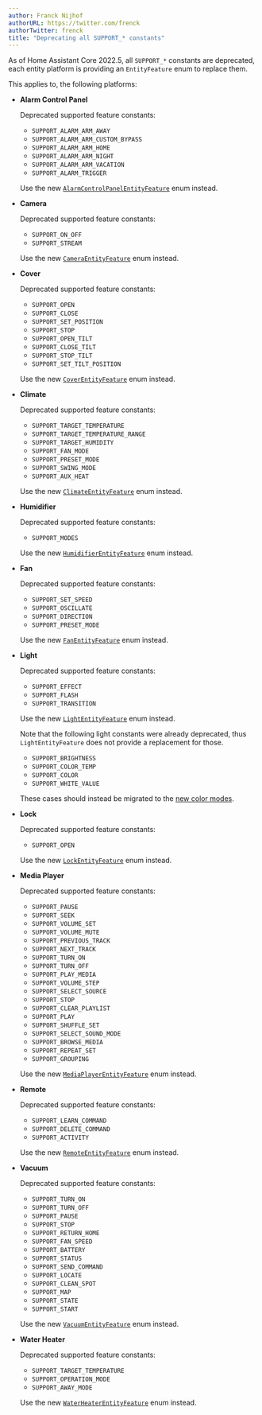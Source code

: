 ```yaml
---
author: Franck Nijhof
authorURL: https://twitter.com/frenck
authorTwitter: frenck
title: "Deprecating all SUPPORT_* constants"
---
```


As of Home Assistant Core 2022.5, all `SUPPORT_*` constants are deprecated,
each entity platform is providing an `EntityFeature` enum to replace them.

This applies to, the following platforms:

- **Alarm Control Panel**

  Deprecated supported feature constants:

  - `SUPPORT_ALARM_ARM_AWAY`
  - `SUPPORT_ALARM_ARM_CUSTOM_BYPASS`
  - `SUPPORT_ALARM_ARM_HOME`
  - `SUPPORT_ALARM_ARM_NIGHT`
  - `SUPPORT_ALARM_ARM_VACATION`
  - `SUPPORT_ALARM_TRIGGER`

  Use the new [`AlarmControlPanelEntityFeature`](/docs/core/entity/alarm-control-panel#supported-features) enum instead.

- **Camera**

  Deprecated supported feature constants:

  - `SUPPORT_ON_OFF`
  - `SUPPORT_STREAM`

  Use the new [`CameraEntityFeature`](/docs/core/entity/camera#supported-features) enum instead.

- **Cover**

  Deprecated supported feature constants:

  - `SUPPORT_OPEN`
  - `SUPPORT_CLOSE`
  - `SUPPORT_SET_POSITION`
  - `SUPPORT_STOP`
  - `SUPPORT_OPEN_TILT`
  - `SUPPORT_CLOSE_TILT`
  - `SUPPORT_STOP_TILT`
  - `SUPPORT_SET_TILT_POSITION`

  Use the new [`CoverEntityFeature`](/docs/core/entity/cover#supported-features) enum instead.

- **Climate**

  Deprecated supported feature constants:

  - `SUPPORT_TARGET_TEMPERATURE`
  - `SUPPORT_TARGET_TEMPERATURE_RANGE`
  - `SUPPORT_TARGET_HUMIDITY`
  - `SUPPORT_FAN_MODE`
  - `SUPPORT_PRESET_MODE`
  - `SUPPORT_SWING_MODE`
  - `SUPPORT_AUX_HEAT`

  Use the new [`ClimateEntityFeature`](/docs/core/entity/climate#supported-features) enum instead.

- **Humidifier**

  Deprecated supported feature constants:

  - `SUPPORT_MODES`

  Use the new [`HumidifierEntityFeature`](/docs/core/entity/humidifier#supported-features) enum instead.

- **Fan**

  Deprecated supported feature constants:

  - `SUPPORT_SET_SPEED`
  - `SUPPORT_OSCILLATE`
  - `SUPPORT_DIRECTION`
  - `SUPPORT_PRESET_MODE`

  Use the new [`FanEntityFeature`](/docs/core/entity/fan#supported-features) enum instead.

- **Light**

  Deprecated supported feature constants:

  - `SUPPORT_EFFECT`
  - `SUPPORT_FLASH`
  - `SUPPORT_TRANSITION`

  Use the new [`LightEntityFeature`](/docs/core/entity/light#supported-features) enum instead.

  Note that the following light constants were already deprecated,
  thus `LightEntityFeature` does not provide a replacement for those.

  - `SUPPORT_BRIGHTNESS`
  - `SUPPORT_COLOR_TEMP`
  - `SUPPORT_COLOR`
  - `SUPPORT_WHITE_VALUE`

  These cases should instead be migrated to the [new color modes](/docs/core/entity/light#color-modes).

- **Lock**

  Deprecated supported feature constants:

  - `SUPPORT_OPEN`

  Use the new [`LockEntityFeature`](/docs/core/entity/lock#supported-features) enum instead.

- **Media Player**

  Deprecated supported feature constants:

  - `SUPPORT_PAUSE`
  - `SUPPORT_SEEK`
  - `SUPPORT_VOLUME_SET`
  - `SUPPORT_VOLUME_MUTE`
  - `SUPPORT_PREVIOUS_TRACK`
  - `SUPPORT_NEXT_TRACK`
  - `SUPPORT_TURN_ON`
  - `SUPPORT_TURN_OFF`
  - `SUPPORT_PLAY_MEDIA`
  - `SUPPORT_VOLUME_STEP`
  - `SUPPORT_SELECT_SOURCE`
  - `SUPPORT_STOP`
  - `SUPPORT_CLEAR_PLAYLIST`
  - `SUPPORT_PLAY`
  - `SUPPORT_SHUFFLE_SET`
  - `SUPPORT_SELECT_SOUND_MODE`
  - `SUPPORT_BROWSE_MEDIA`
  - `SUPPORT_REPEAT_SET`
  - `SUPPORT_GROUPING`

  Use the new [`MediaPlayerEntityFeature`](/docs/core/entity/media-player#supported-features) enum instead.

- **Remote**

  Deprecated supported feature constants:

  - `SUPPORT_LEARN_COMMAND`
  - `SUPPORT_DELETE_COMMAND`
  - `SUPPORT_ACTIVITY`

  Use the new [`RemoteEntityFeature`](/docs/core/entity/remote#supported-features) enum instead.

- **Vacuum**

  Deprecated supported feature constants:

  - `SUPPORT_TURN_ON`
  - `SUPPORT_TURN_OFF`
  - `SUPPORT_PAUSE`
  - `SUPPORT_STOP`
  - `SUPPORT_RETURN_HOME`
  - `SUPPORT_FAN_SPEED`
  - `SUPPORT_BATTERY`
  - `SUPPORT_STATUS`
  - `SUPPORT_SEND_COMMAND`
  - `SUPPORT_LOCATE`
  - `SUPPORT_CLEAN_SPOT`
  - `SUPPORT_MAP`
  - `SUPPORT_STATE`
  - `SUPPORT_START`

  Use the new [`VacuumEntityFeature`](/docs/core/entity/vacuum#supported-features) enum instead.

- **Water Heater**

  Deprecated supported feature constants:

  - `SUPPORT_TARGET_TEMPERATURE`
  - `SUPPORT_OPERATION_MODE`
  - `SUPPORT_AWAY_MODE`

  Use the new [`WaterHeaterEntityFeature`](/docs/core/entity/water-heater#supported-features) enum instead.

